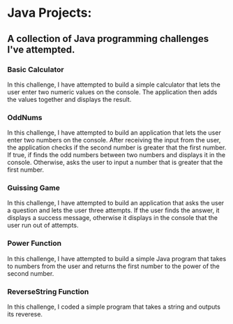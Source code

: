 # Java Projects:

## A collection of Java programming challenges I've attempted.

### Basic Calculator
In this challenge, I have attempted to build a simple calculator that lets the user enter two numeric values on the console. 
The application then adds the values together and displays the result.

### OddNums
In this challenge, I have attempted to build an application that lets the user enter two numbers on the console. 
After receiving the input from the user, the application checks if the second number is greater that the first number. 
If true, if finds the odd numbers between two numbers and displays it in the console. Otherwise, asks the user to input a number that is greater that the first number.

### Guissing Game
In this challenge, I have attempted to build an application that asks the user a question and lets the user three attempts. 
If the user finds the answer, it displays a success message, otherwise it displays in the console that the user run out of attempts. 

### Power Function
In this challenge, I have attempted to build a simple Java program that takes to numbers from the user and returns the first number to the power of the second number. 

### ReverseString Function
In this challenge, I coded a simple program that takes a string and outputs its reverese.
